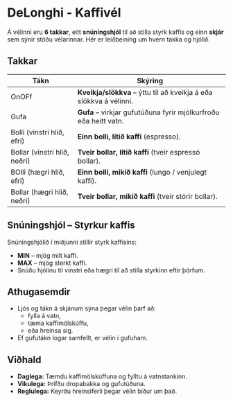 # DeLonghi - Kaffivél

Á vélinni eru **6 takkar**, eitt **snúningshjól** til að stilla styrk kaffis og einn **skjár** sem sýnir stöðu vélarinnar. Hér er leiðbeining um hvern takka og hjólið.

## Takkar

| Tákn | Skýring |
|-------|---------|
| OnOFf | **Kveikja/slökkva** – ýttu til að kveikja á eða slökkva á vélinni. |
| Gufa | **Gufa** – virkjar gufutúðuna fyrir mjólkurfroðu eða heitt vatn. |
| Bolli (vinstri hlið, efri) | **Einn bolli, lítið kaffi** (espresso). |
| Bollar (vinstri hlið, neðri) | **Tveir bollar, lítið kaffi** (tveir espressó bollar). |
| BOlli (hægri hlið, efri) | **Einn bolli, mikið kaffi** (lungo / venjulegt kaffi). |
| Bollar (hægri hlið, neðri) | **Tveir bollar, mikið kaffi** (tveir stórir bollar). |

## Snúningshjól – Styrkur kaffis
Snúningshjólið í miðjunni stillir styrk kaffisins:

- **MIN** – mjög milt kaffi.
- **MAX** – mjög sterkt kaffi.
- Snúðu hjólinu til vinstri eða hægri til að stilla styrkinn eftir þörfum.

## Athugasemdir
- Ljós og tákn á skjánum sýna þegar vélin þarf að:
  - fylla á vatn,
  - tæma kaffimölskúffu,
  - eða hreinsa sig.
- Ef gufutákn logar samfellt, er vélin í gufuham.

## Viðhald
- **Daglega:** Tæmdu kaffimölskúffuna og fylltu á vatnstankinn.
- **Vikulega:** Þrífðu dropabakka og gufutúðuna.
- **Reglulega:** Keyrðu hreinsiferli þegar vélin biður um það.
